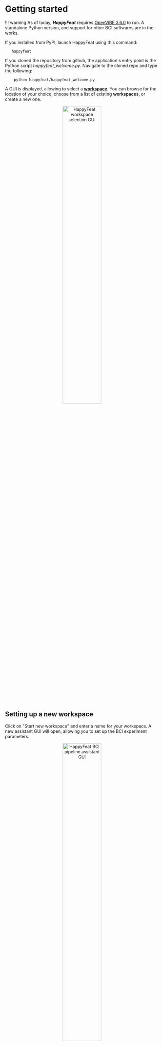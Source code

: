 # Getting started

!!! warning
    As of today, ***HappyFeat*** requires [OpenViBE 3.6.0](http://openvibe.inria.fr/) to run. A standalone Python version, and support for other BCI softwares are in the works. 

If you installed from PyPI, launch HappyFeat using this command:

```shell
   happyfeat
```

If you cloned the repository from github, the application's entry point is the Python script *happyfeat_welcome.py*. Navigate to the cloned repo and type the following:

```shell
    python happyfeat/happyfeat_welcome.py
```

A GUI is displayed, allowing to select a **[workspace](workspaces.md)**. You can browse for the location of your choice, choose from a list of existing **workspaces**, or create a new one.

<center><img src="../../img/hf_gui1.png" alt="HappyFeat workspace selection GUI" style='height: 50%; width: 50%; object-fit: contain;'/></center>

## Setting up a new workspace

Click on "Start new workspace" and enter a name for your workspace. A new assistant GUI will open, allowing you to set up the BCI experiment parameters. 

<center><img src="../../img/hf_gui2.png" alt="HappyFeat BCI pipeline assistant GUI" style='height: 50%; width: 50%; object-fit: contain;'/></center>

In the "Protocol Selection" drop-down menu, select the metric(s)/feature(s) you want to work with (eg: `Power Spectrum based classification`). As of today, you can choose between **Power Spectral Density**, **Connectivity-based Node Strength**, or **mixing both**.

Then, enter the parameters for your experiment: Number of trials, trial length, etc.

You can either use known channel montages (e.g. `standard 1020`) or a custom montage. See the [specific page on montages](montage.md) for more information.

You also need to browse for the **OpenViBE** designer application on your computer (either the .exe, .sh or .cmd file).

Click on `Generate scenarios & Launch HappyFeat` when you're ready. 
 
From there on, files & folders will be located in the `<workspacesFolder>/<myworkspacename>` folder, 
and all information and configuration will be managed in the `<workspacesFolder>/<myworkspacename>.hfw` file.

## Loading an existing workspace

You can find the list of existing *workspaces* in the *happyfeat_welcome.py* GUI. Browse for the folder `<workspacesFolder>` of your choice on your computer, then select a workspace in the list and click on "Load existing workspace". All previously handled parameters, results, and working files are loaded.

Note that workspaces can be shared from one computer to another, by simply copying the workspace's folder and configuration file.